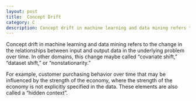 ```yaml
---
layout: post
title:  Concept Drift
category: C
description: Concept drift in machine learning and data mining refers to the change in the relationships between input and output data in the underlying problem over time. In other domains, this change maybe called “covariate shift,” “dataset shift,” or “nonstationarity.” For example, customer purchasing behavior over time that may be influenced by the strength of the economy, where the strength of the economy is not explicitly specified in the data. These elements are also called a “hidden context”.
---
```


Concept drift in machine learning and data mining refers to the change in the relationships between input and output data in the underlying problem over time. In other domains, this change maybe called “covariate shift,” “dataset shift,” or “nonstationarity.” 

For example, customer purchasing behavior over time that may be influenced by the strength of the economy, where the strength of the economy is not explicitly specified in the data. These elements are also called a “hidden context”.
